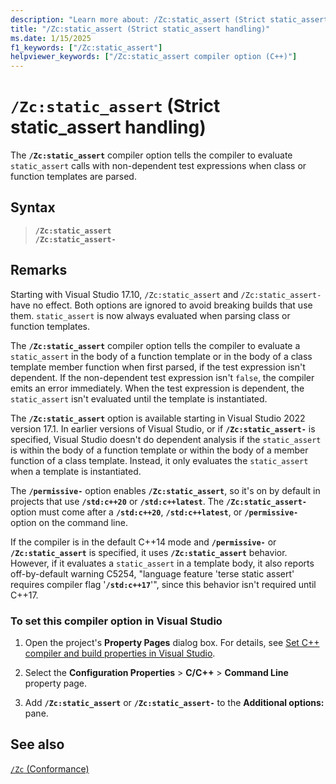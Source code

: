 ```yaml
---
description: "Learn more about: /Zc:static_assert (Strict static_assert handling)"
title: "/Zc:static_assert (Strict static_assert handling)"
ms.date: 1/15/2025
f1_keywords: ["/Zc:static_assert"]
helpviewer_keywords: ["/Zc:static_assert compiler option (C++)"]
---
```

# `/Zc:static_assert` (Strict static_assert handling)

The **`/Zc:static_assert`** compiler option tells the compiler to evaluate `static_assert` calls with non-dependent test expressions when class or function templates are parsed.

## Syntax

> **`/Zc:static_assert`**\
> **`/Zc:static_assert-`**

## Remarks

Starting with Visual Studio 17.10, `/Zc:static_assert` and `/Zc:static_assert-` have no effect. Both options are ignored to avoid breaking builds that use them. `static_assert` is now always evaluated when parsing class or function templates.

The **`/Zc:static_assert`** compiler option tells the compiler to evaluate a `static_assert` in the body of a function template or in the body of a class template member function when first parsed, if the test expression isn't dependent. If the non-dependent test expression isn't `false`, the compiler emits an error immediately. When the test expression is dependent, the `static_assert` isn't evaluated until the template is instantiated.

The **`/Zc:static_assert`** option is available starting in Visual Studio 2022 version 17.1. In earlier versions of Visual Studio, or if **`/Zc:static_assert-`** is specified, Visual Studio doesn't do dependent analysis if the `static_assert` is within the body of a function template or within the body of a member function of a class template. Instead, it only evaluates the `static_assert` when a template is instantiated.

The **`/permissive-`** option enables **`/Zc:static_assert`**, so it's on by default in projects that use **`/std:c++20`** or **`/std:c++latest`**. The **`/Zc:static_assert-`** option must come after a **`/std:c++20`**, **`/std:c++latest`**, or **`/permissive-`** option on the command line.

If the compiler is in the default C++14 mode and **`/permissive-`** or **`/Zc:static_assert`** is specified, it uses **`/Zc:static_assert`** behavior. However, if it evaluates a `static_assert` in a template body, it also reports off-by-default warning C5254, "language feature 'terse static assert' requires compiler flag '**`/std:c++17`**'", since this behavior isn't required until C++17.

### To set this compiler option in Visual Studio

1. Open the project's **Property Pages** dialog box. For details, see [Set C++ compiler and build properties in Visual Studio](../working-with-project-properties.md).

1. Select the **Configuration Properties** > **C/C++** > **Command Line** property page.

1. Add **`/Zc:static_assert`** or **`/Zc:static_assert-`** to the **Additional options:** pane.

## See also

[`/Zc` (Conformance)](zc-conformance.md)
